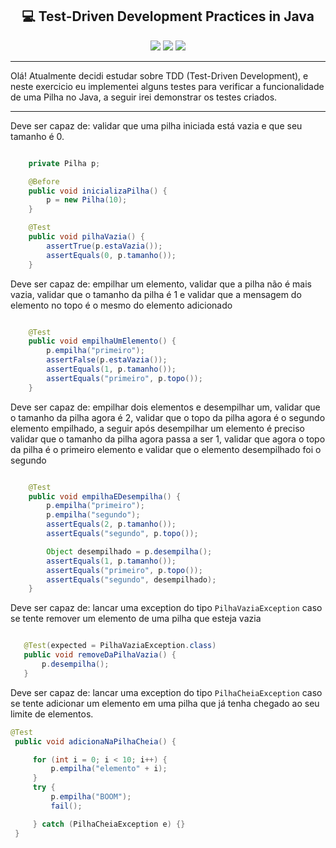 <h2 align="center"> 💻 Test-Driven Development Practices in Java</h2> 

<div align="center" > 
    <img src="https://img.shields.io/badge/Java-ED8B00?style=for-the-badge&logo=java&logoColor=white"/>
    <img src="https://img.shields.io/badge/Visual_Studio_Code-0078D4?style=for-the-badge&logo=visual%20studio%20code&logoColor=white"/>
    <img src="https://img.shields.io/badge/Stack_Overflow-FE7A16?style=for-the-badge&logo=stack-overflow&logoColor=white"/>
</div>

<hr>
<div align="justfy"> 
 Olá! Atualmente decidi estudar sobre TDD (Test-Driven Development), e neste exercicio eu implementei alguns testes para verificar a funcionalidade de uma Pilha no Java, a seguir irei demonstrar os testes criados. 
</div>

<hr>

Deve ser capaz de: validar que uma pilha iniciada está vazia e que seu tamanho é 0. 
</br>

```java

    private Pilha p;

    @Before
    public void inicializaPilha() {
        p = new Pilha(10);
    }

    @Test
    public void pilhaVazia() {
        assertTrue(p.estaVazia());
        assertEquals(0, p.tamanho());
    }
   ``` 

  Deve ser capaz de: empilhar um elemento, validar que a pilha não é mais vazia, validar que o tamanho da pilha é 1 e validar que a mensagem do elemento no topo é o mesmo do elemento adicionado
   </br>
```java

    @Test
    public void empilhaUmElemento() {
        p.empilha("primeiro");
        assertFalse(p.estaVazia());
        assertEquals(1, p.tamanho());
        assertEquals("primeiro", p.topo());
    }   
 ```
 

Deve ser capaz de: empilhar dois elementos e desempilhar um, validar que o tamanho da pilha agora é 2, validar que o topo da pilha agora é o segundo elemento empilhado, a seguir após desempilhar um elemento é preciso validar que o tamanho da pilha agora passa a ser 1, validar que agora o topo da pilha é o primeiro elemento e validar que o elemento desempilhado foi o segundo
   </br> 

```java

    @Test
    public void empilhaEDesempilha() {
        p.empilha("primeiro");
        p.empilha("segundo");
        assertEquals(2, p.tamanho());
        assertEquals("segundo", p.topo());

        Object desempilhado = p.desempilha();
        assertEquals(1, p.tamanho());
        assertEquals("primeiro", p.topo());
        assertEquals("segundo", desempilhado);
    }   
 ```
 

 Deve ser capaz de: lancar uma exception do tipo `PilhaVaziaException` caso se tente remover um elemento de uma pilha que esteja vazia
   </br>
 ```java

    @Test(expected = PilhaVaziaException.class)
    public void removeDaPilhaVazia() {
        p.desempilha();
    }
 ```
  
  Deve ser capaz de: lancar uma exception do tipo `PilhaCheiaException` caso se tente adicionar um elemento em uma pilha que já tenha chegado ao seu limite de elementos.
   </br>
   ```java
   @Test
    public void adicionaNaPilhaCheia() {

        for (int i = 0; i < 10; i++) {
            p.empilha("elemento" + i);
        }
        try {
            p.empilha("BOOM");
            fail();

        } catch (PilhaCheiaException e) {}
    }    
 ```
